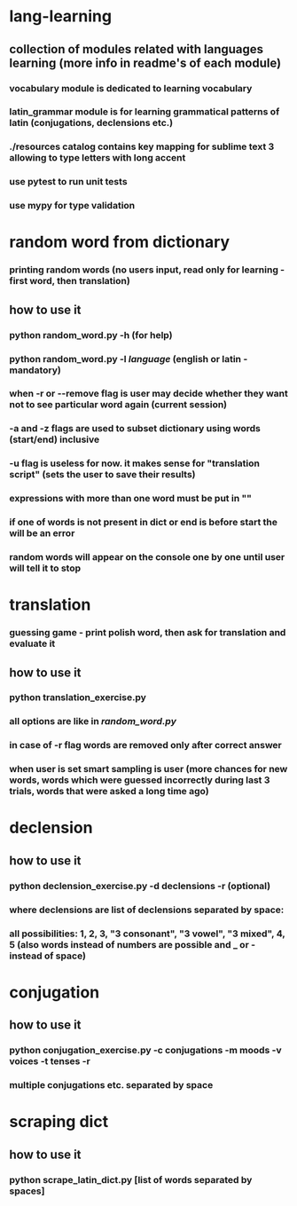 # lang-learning

## collection of modules related with languages learning (more info in readme's of each module)

### vocabulary module is dedicated to learning vocabulary

### latin_grammar module is for learning grammatical patterns of latin (conjugations, declensions etc.)

### ./resources catalog contains key mapping for sublime text 3 allowing to type letters with long accent

### use pytest to run unit tests

### use mypy for type validation

# random word from dictionary

### printing random words (no users input, read only for learning - first word, then translation)

## how to use it

### python random_word.py -h (for help)

### python random_word.py -l _language_ (english or latin - mandatory)

### when -r or --remove flag is user may decide whether they want not to see particular word again (current session)

### -a and -z flags are used to subset dictionary using words (start/end) inclusive

### -u flag is useless for now. it makes sense for "translation script" (sets the user to save their results)

### expressions with more than one word must be put in ""

### if one of words is not present in dict or end is before start the will be an error

### random words will appear on the console one by one until user will tell it to stop

# translation

### guessing game - print polish word, then ask for translation and evaluate it

## how to use it

### python translation_exercise.py

### all options are like in _random_word.py_

### in case of -r flag words are removed only after correct answer

### when user is set smart sampling is user (more chances for new words, words which were guessed incorrectly during last 3 trials, words that were asked a long time ago)

# declension

## how to use it

### python declension_exercise.py -d declensions -r (optional)

### where declensions are list of declensions separated by space:

### all possibilities: 1, 2, 3, "3 consonant", "3 vowel", "3 mixed", 4, 5 (also words instead of numbers are possible and _ or - instead of space)

# conjugation

## how to use it

### python conjugation_exercise.py -c conjugations -m moods -v voices -t tenses -r

### multiple conjugations etc. separated by space

# scraping dict

## how to use it

### python scrape_latin_dict.py [list of words separated by spaces]